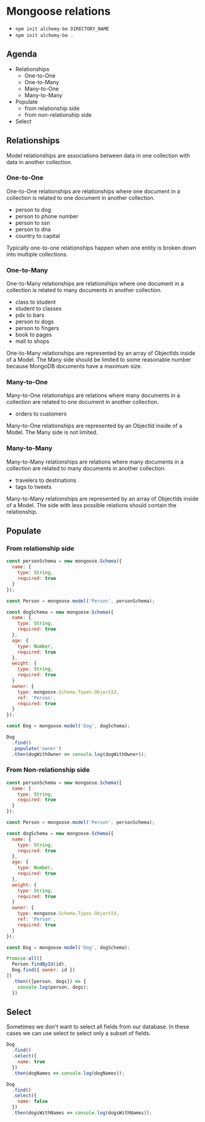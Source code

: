 # Mongoose relations

* `npm init alchemy-be DIRECTORY_NAME`
* `npm init alchemy-be .`

## Agenda

* Relationships
  * One-to-One
  * One-to-Many
  * Many-to-One
  * Many-to-Many
* Populate
  * from relationship side
  * from non-relationship side
* Select

## Relationships

Model relationships are associations between data in one collection
with data in another collection.

### One-to-One

One-to-One relationships are relationships where one document in
a collection is related to one document in another collection.

* person to dog
* person to phone number
* person to ssn
* person to dna
* country to capital

Typically one-to-one relationships happen when one entity is
broken down into multiple collections.

### One-to-Many

One-to-Many relationships are relationships where one document in
a collection is related to many documents in another collection.

* class to student
* student to classes
* pdx to bars
* person to dogs
* person to fingers
* book to pages
* mall to shops

One-to-Many relationships are represented by an array of ObjectIds
inside of a Model. The Many side should be limited to some reasonable
number because MongoDB documents have a maximum size.

### Many-to-One

Many-to-One relationships are relations where many documents in a
collection are related to one document in another collection.

* orders to customers

Many-to-One relationships are represented by an ObjectId inside of
a Model. The Many side is not limited.

### Many-to-Many

Many-to-Many relationships are relations where many documents in
a collection are related to many documents in another collection.

* travelers to destinations
* tags to tweets

Many-to-Many relationships are represented by an array of ObjectIds
inside of a Model. The side with less possible relations should
contain the relationship.

## Populate

### From relationship side

```js
const personSchema = new mongoose.Schema({
  name: {
    type: String,
    required: true
  }
});

const Person = mongoose.model('Person', personSchema);

const dogSchema = new mongoose.Schema({
  name: {
    type: String,
    required: true
  },
  age: {
    type: Number,
    required: true
  },
  weight: {
    type: String,
    required: true
  }
  owner: {
    type: mongoose.Schema.Types.ObjectId,
    ref: 'Person',
    required: true
  }
});

const Dog = mongoose.model('Dog', dogSchema);

Dog
  .find()
  .populate('owner')
  .then(dogWithOwner => console.log(dogWithOwner));
```

### From Non-relationship side

```js
const personSchema = new mongoose.Schema({
  name: {
    type: String,
    required: true
  }
});

const Person = mongoose.model('Person', personSchema);

const dogSchema = new mongoose.Schema({
  name: {
    type: String,
    required: true
  },
  age: {
    type: Number,
    required: true
  },
  weight: {
    type: String,
    required: true
  }
  owner: {
    type: mongoose.Schema.Types.ObjectId,
    ref: 'Person',
    required: true
  }
});

const Dog = mongoose.model('Dog', dogSchema);

Promise.all([
  Person.findById(id),
  Dog.find({ owner: id })
])
  .then(([person, dogs]) => {
    console.log(person, dogs);
  })
```

## Select

Sometimes we don't want to select all fields from our database.
In these cases we can use select to select only a subset of fields.

```js
Dog
  .find()
  .select({
    name: true
  })
  .then(dogNames => console.log(dogNames));

Dog
  .find()
  .select({
    name: false
  })
  .then(dogsWithNames => console.log(dogsWithNames));
```
